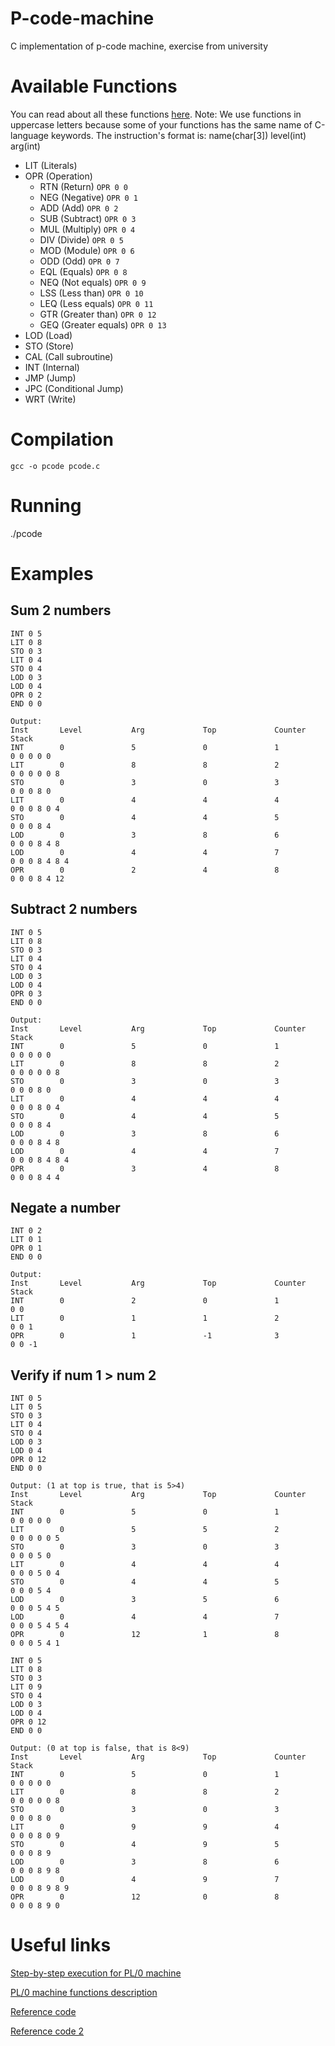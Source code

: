 # P-code-machine
C implementation of p-code machine, exercise from university

# Available Functions
You can read about all these functions [here](http://blackmesatech.com/2011/12/pl0/pl0.xhtml).
Note: We use functions in uppercase letters because some of your functions has the same name of C-language keywords. The instruction's format is: name(char[3]) level(int) arg(int)

* LIT (Literals) 
* OPR (Operation) 
  * RTN (Return) ```OPR 0 0``` 
  * NEG (Negative) ```OPR 0 1```
  * ADD (Add) ```OPR 0 2```
  * SUB (Subtract) ```OPR 0 3```
  * MUL (Multiply) ```OPR 0 4```
  * DIV (Divide) ```OPR 0 5```
  * MOD (Module) ```OPR 0 6```
  * ODD (Odd) ```OPR 0 7```
  * EQL (Equals) ```OPR 0 8```
  * NEQ (Not equals) ```OPR 0 9```
  * LSS (Less than) ```OPR 0 10```
  * LEQ (Less equals) ```OPR 0 11```
  * GTR (Greater than) ```OPR 0 12```
  * GEQ (Greater equals) ```OPR 0 13```
* LOD (Load)
* STO (Store)
* CAL (Call subroutine)
* INT (Internal) 
* JMP (Jump)
* JPC (Conditional Jump)
* WRT (Write)

# Compilation
```gcc -o pcode pcode.c```

# Running
./pcode

# Examples
## Sum 2 numbers
```
INT 0 5
LIT 0 8
STO 0 3
LIT 0 4
STO 0 4
LOD 0 3 
LOD 0 4
OPR 0 2
END 0 0

Output:
Inst       Level           Arg             Top             Counter         Stack
INT        0               5               0               1               0 0 0 0 0 
LIT        0               8               8               2               0 0 0 0 0 8 
STO        0               3               0               3               0 0 0 8 0 
LIT        0               4               4               4               0 0 0 8 0 4 
STO        0               4               4               5               0 0 0 8 4 
LOD        0               3               8               6               0 0 0 8 4 8 
LOD        0               4               4               7               0 0 0 8 4 8 4 
OPR        0               2               4               8               0 0 0 8 4 12 

```

## Subtract 2 numbers
```
INT 0 5
LIT 0 8
STO 0 3
LIT 0 4
STO 0 4
LOD 0 3 
LOD 0 4
OPR 0 3
END 0 0

Output:
Inst       Level           Arg             Top             Counter         Stack
INT        0               5               0               1               0 0 0 0 0 
LIT        0               8               8               2               0 0 0 0 0 8 
STO        0               3               0               3               0 0 0 8 0 
LIT        0               4               4               4               0 0 0 8 0 4 
STO        0               4               4               5               0 0 0 8 4 
LOD        0               3               8               6               0 0 0 8 4 8 
LOD        0               4               4               7               0 0 0 8 4 8 4 
OPR        0               3               4               8               0 0 0 8 4 4 
```

## Negate a number
```
INT 0 2
LIT 0 1
OPR 0 1
END 0 0

Output:
Inst       Level           Arg             Top             Counter         Stack
INT        0               2               0               1               0 0 
LIT        0               1               1               2               0 0 1 
OPR        0               1               -1              3               0 0 -1 
```

## Verify if num 1 > num 2
```
INT 0 5
LIT 0 5
STO 0 3
LIT 0 4
STO 0 4
LOD 0 3
LOD 0 4
OPR 0 12
END 0 0

Output: (1 at top is true, that is 5>4)
Inst       Level           Arg             Top             Counter         Stack
INT        0               5               0               1               0 0 0 0 0 
LIT        0               5               5               2               0 0 0 0 0 5 
STO        0               3               0               3               0 0 0 5 0 
LIT        0               4               4               4               0 0 0 5 0 4 
STO        0               4               4               5               0 0 0 5 4 
LOD        0               3               5               6               0 0 0 5 4 5 
LOD        0               4               4               7               0 0 0 5 4 5 4 
OPR        0               12              1               8               0 0 0 5 4 1

INT 0 5
LIT 0 8
STO 0 3
LIT 0 9
STO 0 4
LOD 0 3
LOD 0 4
OPR 0 12
END 0 0

Output: (0 at top is false, that is 8<9)
Inst       Level           Arg             Top             Counter         Stack
INT        0               5               0               1               0 0 0 0 0 
LIT        0               8               8               2               0 0 0 0 0 8 
STO        0               3               0               3               0 0 0 8 0 
LIT        0               9               9               4               0 0 0 8 0 9 
STO        0               4               9               5               0 0 0 8 9 
LOD        0               3               8               6               0 0 0 8 9 8 
LOD        0               4               9               7               0 0 0 8 9 8 9 
OPR        0               12              0               8               0 0 0 8 9 0 
```

# Useful links
[Step-by-step execution for PL/0 machine](http://blackmesatech.com/2011/12/pl0/index.xhtml)

[PL/0 machine functions description](http://blackmesatech.com/2011/12/pl0/pl0.xhtml)

[Reference code](https://en.wikipedia.org/wiki/P-code_machine)

[Reference code 2](https://github.com/thebeta/p-code-machine-C)
